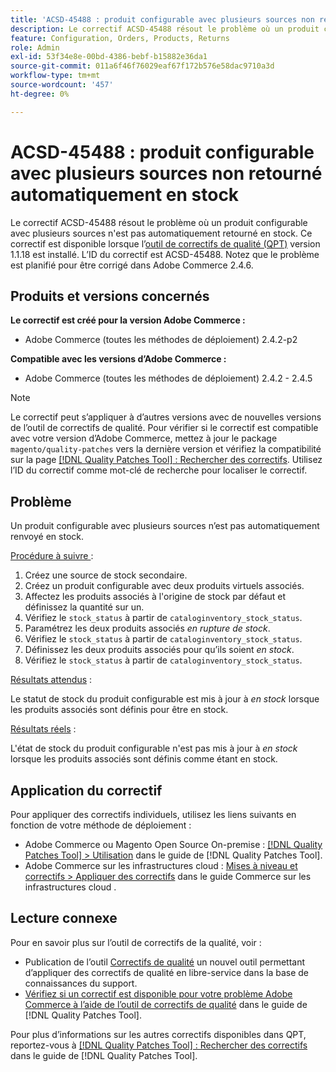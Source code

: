 ```yaml
---
title: 'ACSD-45488 : produit configurable avec plusieurs sources non retourné automatiquement en stock'
description: Le correctif ACSD-45488 résout le problème où un produit configurable avec plusieurs sources n'est pas automatiquement retourné en stock. Ce correctif est disponible lorsque l’outil [Outil de correctifs de la qualité (QPT)](https://experienceleague.adobe.com/fr/docs/commerce-operations/tools/quality-patches-tool/quality-patches-tool-to-self-serve-quality-patches) 1.1.18 est installé. L’ID du correctif est ACSD-45488. Notez que le problème est planifié pour être corrigé dans Adobe Commerce 2.4.6.
feature: Configuration, Orders, Products, Returns
role: Admin
exl-id: 53f34e8e-00bd-4386-bebf-b15882e36da1
source-git-commit: 011a6f46f76029eaf67f172b576e58dac9710a3d
workflow-type: tm+mt
source-wordcount: '457'
ht-degree: 0%

---
```


# ACSD-45488 : produit configurable avec plusieurs sources non retourné automatiquement en stock

Le correctif ACSD-45488 résout le problème où un produit configurable avec plusieurs sources n&#39;est pas automatiquement retourné en stock. Ce correctif est disponible lorsque l’[outil de correctifs de qualité (QPT)](https://experienceleague.adobe.com/fr/docs/commerce-operations/tools/quality-patches-tool/quality-patches-tool-to-self-serve-quality-patches) version 1.1.18 est installé. L’ID du correctif est ACSD-45488. Notez que le problème est planifié pour être corrigé dans Adobe Commerce 2.4.6.

## Produits et versions concernés

**Le correctif est créé pour la version Adobe Commerce :**

* Adobe Commerce (toutes les méthodes de déploiement) 2.4.2-p2

**Compatible avec les versions d’Adobe Commerce :**

* Adobe Commerce (toutes les méthodes de déploiement) 2.4.2 - 2.4.5

>[!NOTE]
>
>Le correctif peut s’appliquer à d’autres versions avec de nouvelles versions de l’outil de correctifs de qualité. Pour vérifier si le correctif est compatible avec votre version d’Adobe Commerce, mettez à jour le package `magento/quality-patches` vers la dernière version et vérifiez la compatibilité sur la page [[!DNL Quality Patches Tool] : Rechercher des correctifs](https://experienceleague.adobe.com/fr/docs/commerce-operations/tools/quality-patches-tool/quality-patches-tool-to-self-serve-quality-patches). Utilisez l’ID du correctif comme mot-clé de recherche pour localiser le correctif.

## Problème

Un produit configurable avec plusieurs sources n’est pas automatiquement renvoyé en stock.

<u>Procédure à suivre </u> :

1. Créez une source de stock secondaire.
1. Créez un produit configurable avec deux produits virtuels associés.
1. Affectez les produits associés à l&#39;origine de stock par défaut et définissez la quantité sur un.
1. Vérifiez le `stock_status` à partir de `cataloginventory_stock_status`.
1. Paramétrez les deux produits associés *en rupture de stock*.
1. Vérifiez le `stock_status` à partir de `cataloginventory_stock_status`.
1. Définissez les deux produits associés pour qu’ils soient *en stock*.
1. Vérifiez le `stock_status` à partir de `cataloginventory_stock_status`.

<u>Résultats attendus</u> :

Le statut de stock du produit configurable est mis à jour à *en stock* lorsque les produits associés sont définis pour être en stock.

<u>Résultats réels</u> :

L&#39;état de stock du produit configurable n&#39;est pas mis à jour à *en stock* lorsque les produits associés sont définis comme étant en stock.

## Application du correctif

Pour appliquer des correctifs individuels, utilisez les liens suivants en fonction de votre méthode de déploiement :

* Adobe Commerce ou Magento Open Source On-premise : [[!DNL Quality Patches Tool] > Utilisation](/help/tools/quality-patches-tool/usage.md) dans le guide de [!DNL Quality Patches Tool].
* Adobe Commerce sur les infrastructures cloud : [Mises à niveau et correctifs > Appliquer des correctifs](https://experienceleague.adobe.com/docs/commerce-cloud-service/user-guide/develop/upgrade/apply-patches.html?lang=fr) dans le guide Commerce sur les infrastructures cloud .

## Lecture connexe

Pour en savoir plus sur l’outil de correctifs de la qualité, voir :

* Publication de l’outil [Correctifs de qualité](https://experienceleague.adobe.com/fr/docs/commerce-operations/tools/quality-patches-tool/quality-patches-tool-to-self-serve-quality-patches) un nouvel outil permettant d’appliquer des correctifs de qualité en libre-service dans la base de connaissances du support.
* [Vérifiez si un correctif est disponible pour votre problème Adobe Commerce à l’aide de l’outil de correctifs de qualité](/help/tools/quality-patches-tool/patches-available-in-qpt/check-patch-for-magento-issue-with-magento-quality-patches.md) dans le guide de [!DNL Quality Patches Tool].

Pour plus d’informations sur les autres correctifs disponibles dans QPT, reportez-vous à [[!DNL Quality Patches Tool] : Rechercher des correctifs](https://experienceleague.adobe.com/tools/commerce-quality-patches/index.html?lang=fr) dans le guide de [!DNL Quality Patches Tool].
